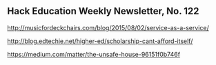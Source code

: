 ## Hack Education Weekly Newsletter, No. 122

http://musicfordeckchairs.com/blog/2015/08/02/service-as-a-service/

http://blog.edtechie.net/higher-ed/scholarship-cant-afford-itself/

https://medium.com/matter/the-unsafe-house-96151f0b746f
